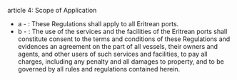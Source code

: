 article 4: Scope of Application

<ul>
			<li>a - : These Regulations shall apply to all Eritrean ports. <ul>
			</ul></li>			<li>b - : The use of the services and the facilities of the Eritrean ports shall constitute consent to the terms and conditions of these Regulations and evidences an agreement on the part of all vessels, their owners and agents, and other users of such services and facilities, to pay all charges, including any penalty and all damages to property, and to be governed by all rules and regulations contained herein. <ul>
			</ul></li></ul>